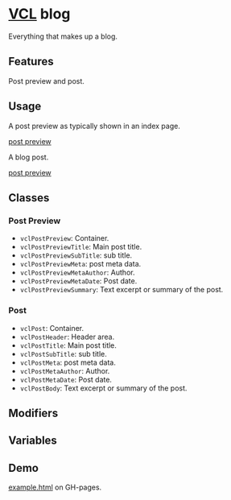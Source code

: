 # [VCL](https://vcl.github.io/) blog

Everything that makes up a blog.

## Features

Post preview and post.

## Usage

A post preview as typically shown in an index page.

[post preview](/demo/example-post-preview.html)

A blog post.

[post preview](/demo/example-post.html)

## Classes

### Post Preview

- `vclPostPreview`: Container.
- `vclPostPreviewTitle`: Main post title.
- `vclPostPreviewSubTitle`: sub title.
- `vclPostPreviewMeta`: post meta data.
- `vclPostPreviewMetaAuthor`: Author.
- `vclPostPreviewMetaDate`: Post date.
- `vclPostPreviewSummary`: Text excerpt or summary of the post.

### Post

- `vclPost`: Container.
- `vclPostHeader`: Header area.
- `vclPostTitle`: Main post title.
- `vclPostSubTitle`: sub title.
- `vclPostMeta`: post meta data.
- `vclPostMetaAuthor`: Author.
- `vclPostMetaDate`: Post date.
- `vclPostBody`: Text excerpt or summary of the post.

## Modifiers

## Variables

## Demo

[example.html](/demo/example.html) on GH-pages.
